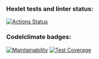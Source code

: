### Hexlet tests and linter status:
[![Actions Status](https://github.com/Iliatar/java-project-72/actions/workflows/hexlet-check.yml/badge.svg)](https://github.com/Iliatar/java-project-72/actions)
### Codelclimate badges:
[![Maintainability](https://api.codeclimate.com/v1/badges/8b537c7cf359b274b598/maintainability)](https://codeclimate.com/github/Iliatar/java-project-72/maintainability)
[![Test Coverage](https://api.codeclimate.com/v1/badges/8b537c7cf359b274b598/test_coverage)](https://codeclimate.com/github/Iliatar/java-project-72/test_coverage)
